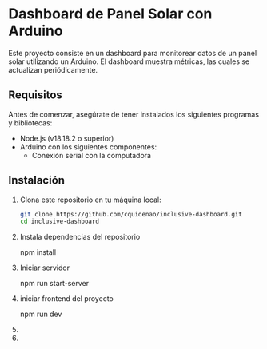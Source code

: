 # Dashboard de Panel Solar con Arduino

Este proyecto consiste en un dashboard para monitorear datos de un panel solar utilizando un Arduino. El dashboard muestra métricas, las cuales se actualizan periódicamente.

## Requisitos

Antes de comenzar, asegúrate de tener instalados los siguientes programas y bibliotecas:

- Node.js (v18.18.2 o superior)
- Arduino con los siguientes componentes:
  - Conexión serial con la computadora

## Instalación

1. Clona este repositorio en tu máquina local:

   ```sh
   git clone https://github.com/cquidenao/inclusive-dashboard.git
   cd inclusive-dashboard

2. Instala dependencias del repositorio

   npm install

3. Iniciar servidor

   npm run start-server

4. iniciar frontend del proyecto

   npm run dev



6. 
7. 
